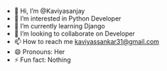 - 👋 Hi, I’m @Kaviyasanjay
- 👀 I’m interested in Python Developer
- 🌱 I’m currently learning Django
- 💞️ I’m looking to collaborate on Developer
- 📫 How to reach me kaviyassankar31@gmail.com
- 😄 Pronouns: Her
- ⚡ Fun fact: Nothing

<!---
Kaviyasanjay/Kaviyasanjay is a ✨ special ✨ repository because its `README.md` (this file) appears on your GitHub profile.
You can click the Preview link to take a look at your changes.
--->
